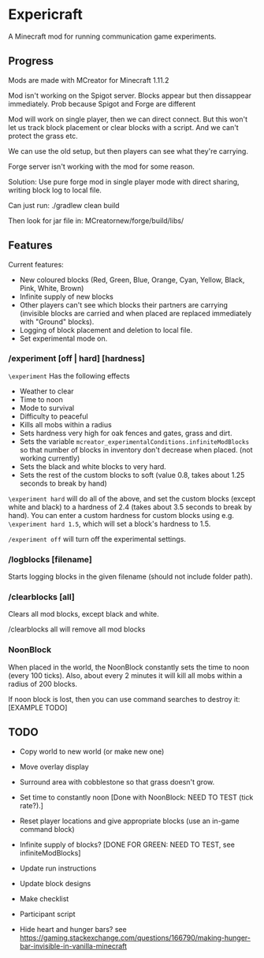 # Expericraft

A Minecraft mod for running communication game experiments.


## Progress

Mods are made with MCreator for Minecraft 1.11.2

Mod isn't working on the Spigot server.  Blocks appear but then dissappear immediately.  Prob because Spigot and Forge are different 

Mod will work on single player, then we can direct connect.  But this won't let us track block placement or clear blocks with a script.  And we can't protect the grass etc.

We can use the old setup, but then players can see what they're carrying.

Forge server isn't working with the mod for some reason.

Solution: Use pure forge mod in single player mode with direct sharing, writing block log to local file.  

Can just run: ./gradlew clean build

Then look for jar file in: MCreatornew/forge/build/libs/

## Features

Current features:

-  New coloured blocks (Red, Green, Blue, Orange, Cyan, Yellow, Black, Pink, White, Brown)
-  Infinite supply of new blocks
-  Other players can't see which blocks their partners are carrying (invisible blocks are carried and when placed are replaced immediately with "Ground" blocks).
-  Logging of block placement and deletion to local file.
-  Set experimental mode on.

### /experiment [off | hard] [hardness]

`\experiment` Has the following effects

-  Weather to clear
-  Time to noon
-  Mode to survival
-  Difficulty to peaceful
-  Kills all mobs within a radius
-  Sets hardness very high for oak fences and gates, grass and dirt.
-  Sets the variable `mcreator_experimentalConditions.infiniteModBlocks` so that number of blocks in inventory don't decrease when placed. (not working currently)
-  Sets the black and white blocks to very hard.
-  Sets the rest of the custom blocks to soft (value 0.8, takes about 1.25 seconds to break by hand)

`\experiment hard` will do all of the above, and set the custom blocks (except white and black) to a hardness of 2.4 (takes about 3.5 seconds to break by hand).  You can enter a custom hardness for custom blocks using e.g. `\experiment hard 1.5`, which will set a block's hardness to 1.5.

`/experiment off` will turn off the experimental settings.



### /logblocks [filename]

Starts logging blocks in the given filename (should not include folder path).

### /clearblocks [all]

Clears all mod blocks, except black and white.

/clearblocks all will remove all mod blocks

### NoonBlock

When placed in the world, the NoonBlock constantly sets the time to noon (every 100 ticks).  Also, about every 2 minutes it will kill all mobs within a radius of 200 blocks.

If noon block is lost, then you can use command searches to destroy it:
[EXAMPLE TODO]

## TODO


-  Copy world to new world (or make new one)
-  Move overlay display
-  Surround area with cobblestone so that grass doesn't grow.
-  Set time to constantly noon [Done with NoonBlock: NEED TO TEST (tick rate?).]
-  Reset player locations and give appropriate blocks (use an in-game command block)
-  Infinite supply of blocks? [DONE FOR GREEN: NEED TO TEST, see infiniteModBlocks]
-  Update run instructions
-  Update block designs
-  Make checklist
-  Participant script


-  Hide heart and hunger bars?  see https://gaming.stackexchange.com/questions/166790/making-hunger-bar-invisible-in-vanilla-minecraft